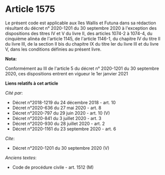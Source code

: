 # Article 1575

Le présent code est applicable aux îles Wallis et Futuna dans sa rédaction résultant du décret n° 2020-1201 du 30 septembre
2020 à l'exception des dispositions des titres IV et V du livre II, des articles 1074-2 à 1074-4, du cinquième alinéa de
l'article 1145, de l'article 1146-1, du chapitre IV du titre II du livre III, de la section II bis du chapitre IX du titre
Ier du livre III et du livre V, dans les conditions définies au présent livre.

**Nota:**

Conformément au III de l'article 5 du décret n° 2020-1201 du 30 septembre 2020, ces dispositions entrent en vigueur le 1er
janvier 2021

**Liens relatifs à cet article**

_Cité par_:

  - Décret n°2018-1219 du 24 décembre 2018 - art. 10
  - Décret n°2020-636 du 27 mai 2020 - art. 8
  - Décret n°2020-797 du 29 juin 2020 - art. 10 (V)
  - Décret n°2020-841 du 3 juillet 2020 - art. 3
  - Décret n°2020-930 du 28 juillet 2020 - art. 2
  - Décret n°2020-1161 du 23 septembre 2020 - art. 6

_Cite_:

  - Décret n°2020-1201 du 30 septembre 2020 (V)

_Anciens textes_:

  - Code de procédure civile - art. 1512 (M)

